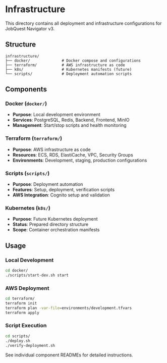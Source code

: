 # Infrastructure

This directory contains all deployment and infrastructure configurations for JobQuest Navigator v3.

## Structure

```
infrastructure/
├── docker/              # Docker compose and configurations
├── terraform/           # AWS infrastructure as code
├── k8s/                 # Kubernetes manifests (future)
└── scripts/             # Deployment automation scripts
```

## Components

### Docker (`docker/`)
- **Purpose**: Local development environment
- **Services**: PostgreSQL, Redis, Backend, Frontend, MinIO
- **Management**: Start/stop scripts and health monitoring

### Terraform (`terraform/`)
- **Purpose**: AWS infrastructure as code
- **Resources**: ECS, RDS, ElastiCache, VPC, Security Groups
- **Environments**: Development, staging, production configurations

### Scripts (`scripts/`)
- **Purpose**: Deployment automation
- **Features**: Setup, deployment, verification scripts
- **AWS Integration**: Cognito setup and validation

### Kubernetes (`k8s/`)
- **Purpose**: Future Kubernetes deployment
- **Status**: Prepared directory structure
- **Scope**: Container orchestration manifests

## Usage

### Local Development
```bash
cd docker/
./scripts/start-dev.sh start
```

### AWS Deployment
```bash
cd terraform/
terraform init
terraform plan -var-file=environments/development.tfvars
terraform apply
```

### Script Execution
```bash
cd scripts/
./deploy.sh
./verify-deployment.sh
```

See individual component READMEs for detailed instructions.